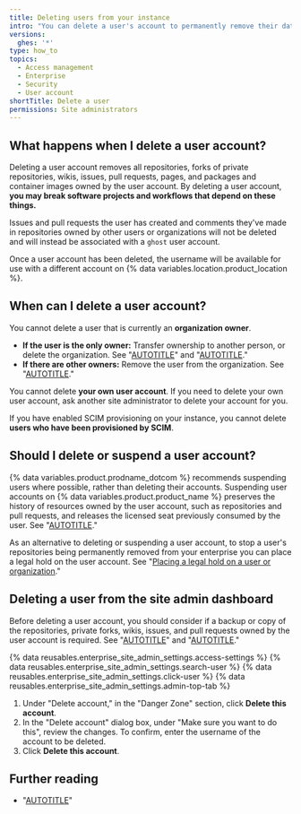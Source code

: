 ```yaml
---
title: Deleting users from your instance
intro: "You can delete a user's account to permanently remove their data from {% data variables.location.product_location %}."
versions:
  ghes: '*'
type: how_to
topics:
  - Access management
  - Enterprise
  - Security
  - User account
shortTitle: Delete a user
permissions: Site administrators
---
```


## What happens when I delete a user account?

Deleting a user account removes all repositories, forks of private repositories, wikis, issues, pull requests, pages, and packages and container images owned by the user account. By deleting a user account, **you may break software projects and workflows that depend on these things.**

Issues and pull requests the user has created and comments they've made in repositories owned by other users or organizations will not be deleted and will instead be associated with a `ghost` user account.

Once a user account has been deleted, the username will be available for use with a different account on {% data variables.location.product_location %}.

## When can I delete a user account?

You cannot delete a user that is currently an **organization owner**.

* **If the user is the only owner:** Transfer ownership to another person, or delete the organization. See "[AUTOTITLE](/organizations/managing-organization-settings/transferring-organization-ownership)" and "[AUTOTITLE](/organizations/managing-organization-settings/deleting-an-organization-account)."
* **If there are other owners:** Remove the user from the organization. See "[AUTOTITLE](/account-and-profile/setting-up-and-managing-your-personal-account-on-github/managing-your-membership-in-organizations/removing-yourself-from-an-organization)."

You cannot delete **your own user account**. If you need to delete your own user account, ask another site administrator to delete your account for you.

If you have enabled SCIM provisioning on your instance, you cannot delete **users who have been provisioned by SCIM**.

## Should I delete or suspend a user account?

{% data variables.product.prodname_dotcom %} recommends suspending users where possible, rather than deleting their accounts. Suspending user accounts on {% data variables.product.product_name %} preserves the history of resources owned by the user account, such as repositories and pull requests, and releases the licensed seat previously consumed by the user. See "[AUTOTITLE](/admin/managing-accounts-and-repositories/managing-users-in-your-enterprise/suspending-and-unsuspending-users)."

As an alternative to deleting or suspending a user account, to stop a user's repositories being permanently removed from your enterprise you can place a legal hold on the user account. See "[Placing a legal hold on a user or organization](/admin/managing-accounts-and-repositories/managing-users-in-your-enterprise/placing-a-legal-hold-on-a-user-or-organization)."

## Deleting a user from the site admin dashboard

Before deleting a user account, you should consider if a backup or copy of the repositories, private forks, wikis, issues, and pull requests owned by the user account is required. See "[AUTOTITLE](/admin/backing-up-and-restoring-your-instance/configuring-backups-on-your-instance)" and "[AUTOTITLE](/repositories/archiving-a-github-repository/backing-up-a-repository)."

{% data reusables.enterprise_site_admin_settings.access-settings %}
{% data reusables.enterprise_site_admin_settings.search-user %}
{% data reusables.enterprise_site_admin_settings.click-user %}
{% data reusables.enterprise_site_admin_settings.admin-top-tab %}
1. Under "Delete account," in the "Danger Zone" section, click **Delete this account**.
1. In the "Delete account" dialog box, under "Make sure you want to do this", review the changes. To confirm, enter the username of the account to be deleted.
1. Click **Delete this account**.

## Further reading

* "[AUTOTITLE](/rest/enterprise-admin/users#delete-a-user)"
